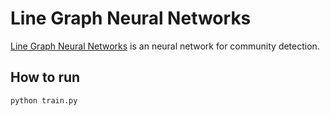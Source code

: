 # Line Graph Neural Networks

[Line Graph Neural Networks](https://arxiv.org/pdf/1705.08415.pdf) is an neural network for community detection.

## How to run

```shell
python train.py
```
